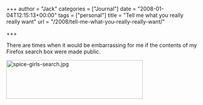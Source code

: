 +++
author = "Jack"
categories = ["Journal"]
date = "2008-01-04T12:15:13+00:00"
tags = ["personal"]
title = "Tell me what you really really want"
url = "/2008/tell-me-what-you-really-really-want/"

+++

There are times when it would be embarrassing for me if the contents of my Firefox search box were made public.

<img src="/files/spice-girls-search.jpg" alt="spice-girls-search.jpg" border="0" width="359" height="102" />